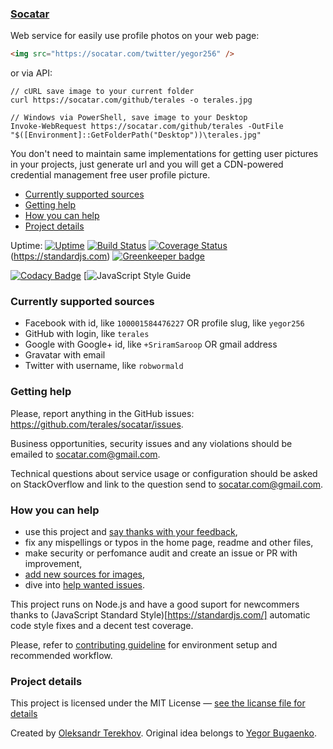 ### [Socatar](https://socatar.com/)

Web service for easily use profile photos on your web page:
```html
<img src="https://socatar.com/twitter/yegor256" />
```

or via API:
```shell
// cURL save image to your current folder
curl https://socatar.com/github/terales -o terales.jpg

// Windows via PowerShell, save image to your Desktop
Invoke-WebRequest https://socatar.com/github/terales -OutFile "$([Environment]::GetFolderPath("Desktop"))\terales.jpg"
```

You don't need to maintain same implementations for getting user pictures in your projects, just generate url and you will get a CDN-powered credential management free user profile picture.

* [Currently supported sources](#currently-supported-sources)
* [Getting help](#getting-help)
* [How you can help](#how-you-can-help)
* [Project details](#project-details)

Uptime: [![Uptime](http://www.sixnines.io/b/28f4)](http://www.sixnines.io/h/28f4)
[![Build Status](https://travis-ci.org/terales/socatar.svg?branch=master)](https://travis-ci.org/terales/socatar)
[![Coverage Status](https://coveralls.io/repos/github/terales/socatar/badge.svg?branch=master)](https://coveralls.io/github/terales/socatar?branch=master)
(https://standardjs.com)
[![Greenkeeper badge](https://david-dm.org/terales/socatar.svg)](https://greenkeeper.io/)

[![Codacy Badge](https://api.codacy.com/project/badge/Grade/711f81f048434d198fda6118922048ce)](https://www.codacy.com/app/terehov-alexander-serg/socatar?utm_source=github.com&amp;utm_medium=referral&amp;utm_content=terales/socatar&amp;utm_campaign=Badge_Grade)
[![JavaScript Style Guide](https://img.shields.io/badge/code_style-standard-brightgreen.svg)


### Currently supported sources

* Facebook with id, like `100001584476227` OR profile slug, like `yegor256`
* GitHub with login, like `terales`
* Google with Google+ id, like `+SriramSaroop` OR gmail address
* Gravatar with email
* Twitter with username, like `robwormald`

### Getting help

Please, report anything in the GitHub issues: https://github.com/terales/socatar/issues.

Business opportunities, security issues and any violations should be emailed to socatar.com@gmail.com.

Technical questions about service usage or configuration should be asked on StackOverflow
and link to the question send to socatar.com@gmail.com.

### How you can help

* use this project and [say thanks with your feedback](https://saythanks.io/to/terales),
* fix any mispellings or typos in the home page, readme and other files,
* make security or perfomance audit and create an issue or PR with improvement,
* [add new sources for images](CONTRIBUTING.md#add-a-new-source),
* dive into [help wanted issues](https://github.com/terales/socatar/labels/help%20wanted).

This project runs on Node.js and have a good suport for newcommers thanks to (JavaScript Standard Style)[https://standardjs.com/] automatic code style fixes and a decent test coverage.

Please, refer to [contributing guideline](CONTRIBUTING.md) for environment setup and recommended workflow.

### Project details

This project is licensed under the MIT License — [see the licanse file for details](LICENSE.md)

Created by [Oleksandr Terekhov](https://terales.info/). Original idea belongs to [Yegor Bugaenko](https://yegor256.com/).
